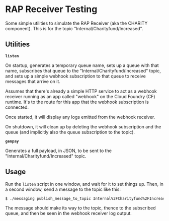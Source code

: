 # RAP Receiver Testing

Some simple utilities to simulate the RAP Receiver (aka the CHARITY component). This is for the topic "Internal/Charityfund/Increased".

## Utilities

**`listen`**

On startup, generates a temporary queue name, sets up a queue with that name, subscribes that queue to the "Internal/Charityfund/Increased" topic, and sets up a simple webhook subscription to that queue to receive messages that arrive on it.

Assumes that there's already a simple HTTP service to act as a webhook receiver running as an app called "webhook" on the Cloud Foundry (CF) runtime. It's to the route for this app that the webhook subscription is connected.

Once started, it will display any logs emitted from the webhook receiver.

On shutdown, it will clean up by deleting the webhook subscription and the queue (and implicitly also the queue subscription to the topic).


**`genpay`**

Generates a full payload, in JSON, to be sent to the "Internal/Charityfund/Increased" topic.

## Usage

Run the `listen` script in one window, and wait for it to set things up. Then, in a second window, send a message to the topic like this:

```bash
$ ./messaging publish_message_to_topic Internal%2FCharityfund%2FIncreased "$(genpay)"
```

The message should make its way to the topic, thence to the subscribed queue, and then be seen in the webhook receiver log output.

